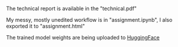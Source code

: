 The technical report is available in the "technical.pdf"

My messy, mostly unedited workflow is in "assignment.ipynb", I also exported it to "assignment.html"

The trained model weights are being uploaded to [HuggingFace](https://huggingface.co/gabriellarson/Qwen2.5-GSPO-experiment)